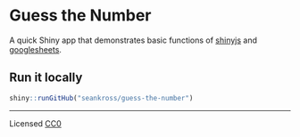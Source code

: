 # Guess the Number

A quick Shiny app that demonstrates basic functions of 
[shinyjs](https://github.com/daattali/shinyjs) and
[googlesheets](https://github.com/jennybc/googlesheets).

## Run it locally

```r
shiny::runGitHub("seankross/guess-the-number")
```

---

Licensed [CC0](https://creativecommons.org/publicdomain/zero/1.0/)
